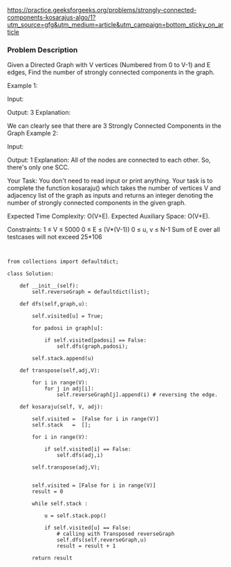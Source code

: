 https://practice.geeksforgeeks.org/problems/strongly-connected-components-kosarajus-algo/1?utm_source=gfg&utm_medium=article&utm_campaign=bottom_sticky_on_article

### Problem Description

Given a Directed Graph with V vertices (Numbered from 0 to V-1) and E edges, Find the number of strongly connected components in the graph.
 

Example 1:

Input:

Output:
3
Explanation:

We can clearly see that there are 3 Strongly
Connected Components in the Graph
Example 2:

Input:

Output:
1
Explanation:
All of the nodes are connected to each other.
So, there's only one SCC.
 

Your Task:
You don't need to read input or print anything. Your task is to complete the function kosaraju() which takes the number of vertices V and adjacency 
list of the graph as inputs and returns an integer denoting the number of strongly connected components in the given graph.
 

Expected Time Complexity: O(V+E).
Expected Auxiliary Space: O(V+E).
 

Constraints:
1 ≤ V ≤ 5000
0 ≤ E ≤ (V*(V-1))
0 ≤ u, v ≤ N-1
Sum of E over all testcases will not exceed 25*106



```


from collections import defaultdict;

class Solution:
    
    def __init__(self):
        self.reverseGraph = defaultdict(list);

    def dfs(self,graph,u):
        
        self.visited[u] = True;
        
        for padosi in graph[u]:
        
            if self.visited[padosi] == False:
                self.dfs(graph,padosi);
        
        self.stack.append(u)
            
    def transpose(self,adj,V):
        
        for i in range(V):
            for j in adj[i]:
                self.reverseGraph[j].append(i) # reversing the edge.
                
    def kosaraju(self, V, adj):
        
        self.visited =  [False for i in range(V)]
        self.stack   =  [];
        
        for i in range(V):
            
            if self.visited[i] == False:
                self.dfs(adj,i)
        
        self.transpose(adj,V);
        
        
        self.visited = [False for i in range(V)]
        result = 0
        
        while self.stack :
            
            u = self.stack.pop()
            
            if self.visited[u] == False:
                # calling with Transposed reverseGraph
                self.dfs(self.reverseGraph,u) 
                result = result + 1
            
        return result
        
        
        
 ```
